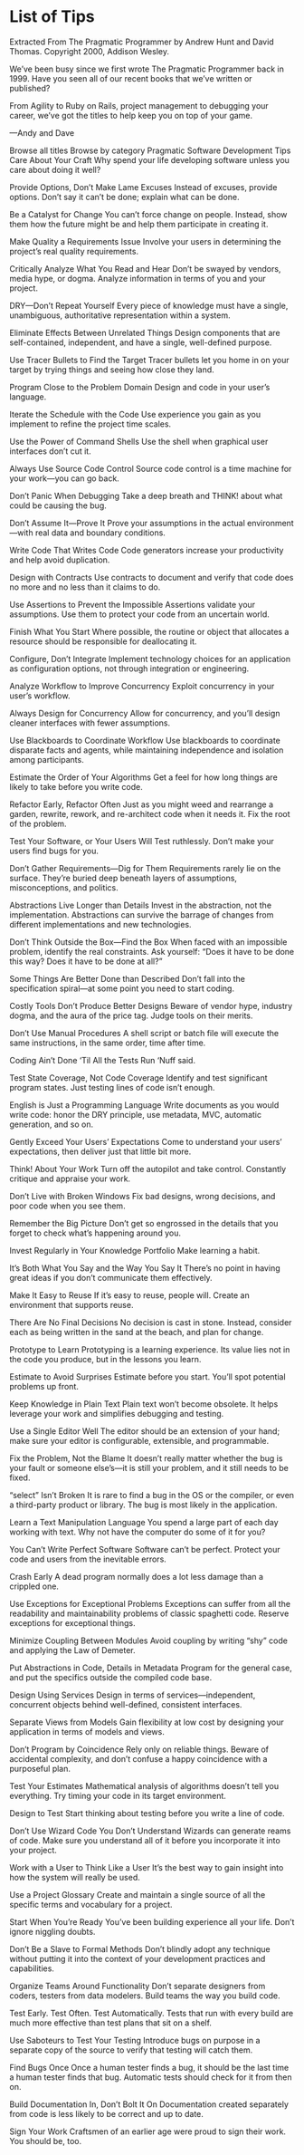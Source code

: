 # List of Tips
Extracted From The Pragmatic Programmer
by Andrew Hunt and David Thomas. Copyright 2000, Addison Wesley.

We’ve been busy since we first wrote The Pragmatic Programmer back in 1999. Have you seen all of our recent books that we’ve written or published?

From Agility to Ruby on Rails, project management to debugging your career, we’ve got the titles to help keep you on top of your game.

—Andy and Dave

Browse all titles
Browse by category
Pragmatic Software Development Tips
Care About Your Craft
Why spend your life developing software unless you care about doing it well?

Provide Options, Don’t Make Lame Excuses
Instead of excuses, provide options. Don’t say it can’t be done; explain what can be done.

Be a Catalyst for Change
You can’t force change on people. Instead, show them how the future might be and help them participate in creating it.

Make Quality a Requirements Issue
Involve your users in determining the project’s real quality requirements.

Critically Analyze What You Read and Hear
Don’t be swayed by vendors, media hype, or dogma. Analyze information in terms of you and your project.

DRY—Don’t Repeat Yourself
Every piece of knowledge must have a single, unambiguous, authoritative representation within a system.

Eliminate Effects Between Unrelated Things
Design components that are self-contained, independent, and have a single, well-defined purpose.

Use Tracer Bullets to Find the Target
Tracer bullets let you home in on your target by trying things and seeing how close they land.

Program Close to the Problem Domain
Design and code in your user’s language.

Iterate the Schedule with the Code
Use experience you gain as you implement to refine the project time scales.

Use the Power of Command Shells
Use the shell when graphical user interfaces don’t cut it.

Always Use Source Code Control
Source code control is a time machine for your work—you can go back.

Don’t Panic When Debugging
Take a deep breath and THINK! about what could be causing the bug.

Don’t Assume It—Prove It
Prove your assumptions in the actual environment—with real data and boundary conditions.

Write Code That Writes Code
Code generators increase your productivity and help avoid duplication.

Design with Contracts
Use contracts to document and verify that code does no more and no less than it claims to do.

Use Assertions to Prevent the Impossible
Assertions validate your assumptions. Use them to protect your code from an uncertain world.

Finish What You Start
Where possible, the routine or object that allocates a resource should be responsible for deallocating it.

Configure, Don’t Integrate
Implement technology choices for an application as configuration options, not through integration or engineering.

Analyze Workflow to Improve Concurrency
Exploit concurrency in your user’s workflow.

Always Design for Concurrency
Allow for concurrency, and you’ll design cleaner interfaces with fewer assumptions.

Use Blackboards to Coordinate Workflow
Use blackboards to coordinate disparate facts and agents, while maintaining independence and isolation among participants.

Estimate the Order of Your Algorithms
Get a feel for how long things are likely to take before you write code.

Refactor Early, Refactor Often
Just as you might weed and rearrange a garden, rewrite, rework, and re-architect code when it needs it. Fix the root of the problem.

Test Your Software, or Your Users Will
Test ruthlessly. Don’t make your users find bugs for you.

Don’t Gather Requirements—Dig for Them
Requirements rarely lie on the surface. They’re buried deep beneath layers of assumptions, misconceptions, and politics.

Abstractions Live Longer than Details
Invest in the abstraction, not the implementation. Abstractions can survive the barrage of changes from different implementations and new technologies.

Don’t Think Outside the Box—Find the Box
When faced with an impossible problem, identify the real constraints. Ask yourself: “Does it have to be done this way? Does it have to be done at all?”

Some Things Are Better Done than Described
Don’t fall into the specification spiral—at some point you need to start coding.

Costly Tools Don’t Produce Better Designs
Beware of vendor hype, industry dogma, and the aura of the price tag. Judge tools on their merits.

Don’t Use Manual Procedures
A shell script or batch file will execute the same instructions, in the same order, time after time.

Coding Ain’t Done ‘Til All the Tests Run
‘Nuff said.

Test State Coverage, Not Code Coverage
Identify and test significant program states. Just testing lines of code isn’t enough.

English is Just a Programming Language
Write documents as you would write code: honor the DRY principle, use metadata, MVC, automatic generation, and so on.

Gently Exceed Your Users’ Expectations
Come to understand your users’ expectations, then deliver just that little bit more.

Think! About Your Work
Turn off the autopilot and take control. Constantly critique and appraise your work.

Don’t Live with Broken Windows
Fix bad designs, wrong decisions, and poor code when you see them.

Remember the Big Picture
Don’t get so engrossed in the details that you forget to check what’s happening around you.

Invest Regularly in Your Knowledge Portfolio
Make learning a habit.

It’s Both What You Say and the Way You Say It
There’s no point in having great ideas if you don’t communicate them effectively.

Make It Easy to Reuse
If it’s easy to reuse, people will. Create an environment that supports reuse.

There Are No Final Decisions
No decision is cast in stone. Instead, consider each as being written in the sand at the beach, and plan for change.

Prototype to Learn
Prototyping is a learning experience. Its value lies not in the code you produce, but in the lessons you learn.

Estimate to Avoid Surprises
Estimate before you start. You’ll spot potential problems up front.

Keep Knowledge in Plain Text
Plain text won’t become obsolete. It helps leverage your work and simplifies debugging and testing.

Use a Single Editor Well
The editor should be an extension of your hand; make sure your editor is configurable, extensible, and programmable.

Fix the Problem, Not the Blame
It doesn’t really matter whether the bug is your fault or someone else’s—it is still your problem, and it still needs to be fixed.

“select” Isn’t Broken
It is rare to find a bug in the OS or the compiler, or even a third-party product or library. The bug is most likely in the application.

Learn a Text Manipulation Language
You spend a large part of each day working with text. Why not have the computer do some of it for you?

You Can’t Write Perfect Software
Software can’t be perfect. Protect your code and users from the inevitable errors.

Crash Early
A dead program normally does a lot less damage than a crippled one.

Use Exceptions for Exceptional Problems
Exceptions can suffer from all the readability and maintainability problems of classic spaghetti code. Reserve exceptions for exceptional things.

Minimize Coupling Between Modules
Avoid coupling by writing “shy” code and applying the Law of Demeter.

Put Abstractions in Code, Details in Metadata
Program for the general case, and put the specifics outside the compiled code base.

Design Using Services
Design in terms of services—independent, concurrent objects behind well-defined, consistent interfaces.

Separate Views from Models
Gain flexibility at low cost by designing your application in terms of models and views.

Don’t Program by Coincidence
Rely only on reliable things. Beware of accidental complexity, and don’t confuse a happy coincidence with a purposeful plan.

Test Your Estimates
Mathematical analysis of algorithms doesn’t tell you everything. Try timing your code in its target environment.

Design to Test
Start thinking about testing before you write a line of code.

Don’t Use Wizard Code You Don’t Understand
Wizards can generate reams of code. Make sure you understand all of it before you incorporate it into your project.

Work with a User to Think Like a User
It’s the best way to gain insight into how the system will really be used.

Use a Project Glossary
Create and maintain a single source of all the specific terms and vocabulary for a project.

Start When You’re Ready
You’ve been building experience all your life. Don’t ignore niggling doubts.

Don’t Be a Slave to Formal Methods
Don’t blindly adopt any technique without putting it into the context of your development practices and capabilities.

Organize Teams Around Functionality
Don’t separate designers from coders, testers from data modelers. Build teams the way you build code.

Test Early. Test Often. Test Automatically.
Tests that run with every build are much more effective than test plans that sit on a shelf.

Use Saboteurs to Test Your Testing
Introduce bugs on purpose in a separate copy of the source to verify that testing will catch them.

Find Bugs Once
Once a human tester finds a bug, it should be the last time a human tester finds that bug. Automatic tests should check for it from then on.

Build Documentation In, Don’t Bolt It On
Documentation created separately from code is less likely to be correct and up to date.

Sign Your Work
Craftsmen of an earlier age were proud to sign their work. You should be, too.